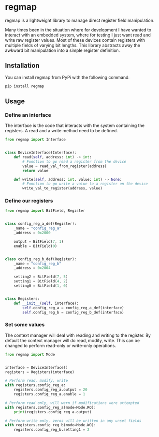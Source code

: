 # regmap

regmap is a lightweight library to manage direct register field manipulation.

Many times been in the situation where for development I have wanted to interact with an embedded system, where for testing I just want read and write raw register values.
Most of these devices contain registers with multiple fields of varying bit lengths.
This library abstracts away the awkward bit manipulation into a simple register definition.

## Installation

You can install regmap from PyPi with the following command:

```bash
pip install regmap
```

## Usage

### Define an interface

The interface is the code that interacts with the system containing the registers.
A read and a write method need to be defined.

```python
from regmap import Interface


class DeviceInterface(Interface):
    def read(self, address: int) -> int:
        # Function to go read a register from the device
        value = read_val_from_register(address)
        return value

    def write(self, address: int, value: int) -> None:
        # Function to go write a value to a register on the device
        write_val_to_register(address, value)
```

### Define our registers

```python
from regmap import BitField, Register


class config_reg_a_def(Register):
    _name = "config_reg_a"
    _address = 0x2000

    output = BitField(7, 1)
    enable = BitField(0)


class config_reg_b_def(Register):
    _name = "config_reg_b"
    _address = 0x2004

    setting2 = BitField(7, 5)
    setting1 = BitField(4, 2)
    setting0 = BitField(1, 0)


class Registers:
    def __init__(self, interface):
        self.config_reg_a = config_reg_a_def(interface)
        self.config_reg_b = config_reg_b_def(interface)
```

### Set some values

The context manager will deal with reading and writing to the register.
By default the context manager will do read, modify, write.
This can be changed to perform read-only or write-only operations.

```python
from regmap import Mode


interface = DeviceInterface()
registers = Registers(interface)

# Perform read, modify, write
with registers.config_reg_a:
    registers.config_reg_a.output = 20
    registers.config_reg_a.enable = 1

# Perform read only, will warn if modifications were attempted
with registers.config_reg_a(mode=Mode.RO):
    print(registers.config_reg_a.output)

# Perform write only, zeros will be written in any unset fields
with registers.config_reg_b(mode=Mode.WO):
    registers.config_reg_b.setting1 = 2
```
